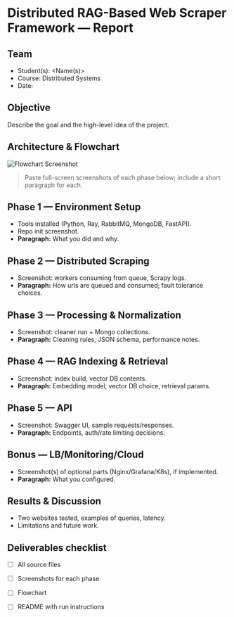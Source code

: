 # Distributed RAG-Based Web Scraper Framework — Report

## Team
- Student(s): <Name(s)>
- Course: Distributed Systems
- Date: <Date>

## Objective
Describe the goal and the high-level idea of the project.

## Architecture & Flowchart
![Flowchart Screenshot](flowchart.png)

> Paste full-screen screenshots of each phase below; include a short paragraph for each.

## Phase 1 — Environment Setup
- Tools installed (Python, Ray, RabbitMQ, MongoDB, FastAPI).
- Repo init screenshot.
- **Paragraph:** What you did and why.

## Phase 2 — Distributed Scraping
- Screenshot: workers consuming from queue, Scrapy logs.
- **Paragraph:** How urls are queued and consumed; fault tolerance choices.

## Phase 3 — Processing & Normalization
- Screenshot: cleaner run + Mongo collections.
- **Paragraph:** Cleaning rules, JSON schema, performance notes.

## Phase 4 — RAG Indexing & Retrieval
- Screenshot: index build, vector DB contents.
- **Paragraph:** Embedding model, vector DB choice, retrieval params.

## Phase 5 — API
- Screenshot: Swagger UI, sample requests/responses.
- **Paragraph:** Endpoints, auth/rate limiting decisions.

## Bonus — LB/Monitoring/Cloud
- Screenshot(s) of optional parts (Nginx/Grafana/K8s), if implemented.
- **Paragraph:** What you configured.

## Results & Discussion
- Two websites tested, examples of queries, latency.
- Limitations and future work.

## Deliverables checklist
- [ ] All source files
- [ ] Screenshots for each phase
- [ ] Flowchart
- [ ] README with run instructions

